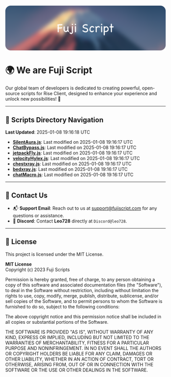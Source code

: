 ![Banner](.github/b.webp)

# 🌍 **We are Fuji Script**

Our global team of developers is dedicated to creating powerful, open-source scripts for Rise Client, designed to enhance your experience and unlock new possibilities! 🌟

---
<!-- SCRIPTS_NAVIGATION_START -->
## 📂 **Scripts Directory Navigation**

**Last Updated**: 2025-01-08 19:16:18 UTC

- **[SilentAura.js](scripts/SilentAura.js)**: Last modified on 2025-01-08 19:16:17 UTC
- **[ChatBypass.js](scripts/ChatBypass.js)**: Last modified on 2025-01-08 19:16:17 UTC
- **[jetpackFly.js](scripts/jetpackFly.js)**: Last modified on 2025-01-08 19:16:17 UTC
- **[velocityHylex.js](scripts/velocityHylex.js)**: Last modified on 2025-01-08 19:16:17 UTC
- **[chestxray.js](scripts/chestxray.js)**: Last modified on 2025-01-08 19:16:17 UTC
- **[bedxray.js](scripts/bedxray.js)**: Last modified on 2025-01-08 19:16:17 UTC
- **[chatMacro.js](scripts/chatMacro.js)**: Last modified on 2025-01-08 19:16:17 UTC

<!-- SCRIPTS_NAVIGATION_END -->

---

## 💬 **Contact Us**  
- 📬 **Support Email**: Reach out to us at [support@fujiscript.com](mailto:support@fujiscript.com) for any questions or assistance.  
- 💬 **Discord**: Contact **Leo728** directly at `Discord@leo728`.

---

## 📜 **License**

This project is licensed under the MIT License.  

**MIT License**  
Copyright (c) 2023 Fuji Scripts  

Permission is hereby granted, free of charge, to any person obtaining a copy of this software and associated documentation files (the "Software"), to deal in the Software without restriction, including without limitation the rights to use, copy, modify, merge, publish, distribute, sublicense, and/or sell copies of the Software, and to permit persons to whom the Software is furnished to do so, subject to the following conditions:  

The above copyright notice and this permission notice shall be included in all copies or substantial portions of the Software.  

THE SOFTWARE IS PROVIDED "AS IS", WITHOUT WARRANTY OF ANY KIND, EXPRESS OR IMPLIED, INCLUDING BUT NOT LIMITED TO THE WARRANTIES OF MERCHANTABILITY, FITNESS FOR A PARTICULAR PURPOSE AND NONINFRINGEMENT. IN NO EVENT SHALL THE AUTHORS OR COPYRIGHT HOLDERS BE LIABLE FOR ANY CLAIM, DAMAGES OR OTHER LIABILITY, WHETHER IN AN ACTION OF CONTRACT, TORT OR OTHERWISE, ARISING FROM, OUT OF OR IN CONNECTION WITH THE SOFTWARE OR THE USE OR OTHER DEALINGS IN THE SOFTWARE.  
